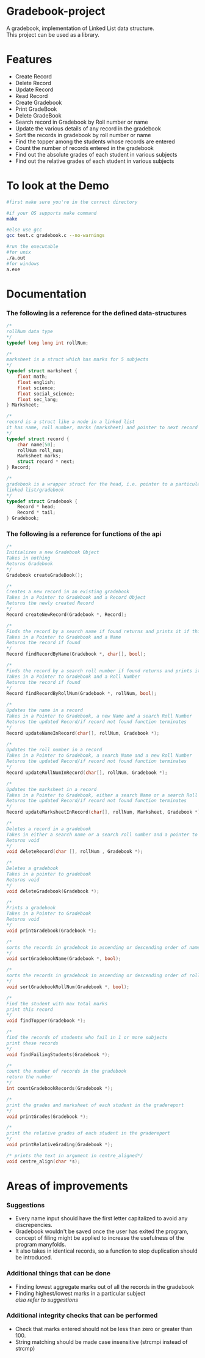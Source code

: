 # Gradebook-project
A gradebook, implementation of Linked List data structure.  
This project can be used as a library.  

# Features
  * Create Record
  * Delete Record
  * Update Record
  * Read Record
  * Create Gradebook
  * Print GradeBook
  * Delete GradeBook
  * Search record in Gradebook by Roll number or name
  * Update the various details of any record in the gradebook
  * Sort the records in gradebook by roll number or name
  * Find the topper among the students whose records are entered
  * Count the number of records entered in the gradebook
  * Find out the absolute grades of each student in various subjects
  * Find out the relative grades of each student in various subjects

# To look at the Demo
```sh
#first make sure you're in the correct directory

#if your OS supports make command
make

#else use gcc
gcc test.c gradebook.c --no-warnings

#run the executable
#for unix
./a.out
#for windows
a.exe
```


# Documentation
### The following is a reference for the defined data-structures  
```c
/*
rollNum data type
*/
typedef long long int rollNum;

/*
marksheet is a struct which has marks for 5 subjects
*/
typedef struct marksheet {
	float math;
	float english;
	float science;
	float social_science;
	float sec_lang;
} Marksheet;

/*
record is a struct like a node in a linked list
it has name, roll number, marks (marksheet) and pointer to next record
*/
typedef struct record {
	char name[50];
	rollNum roll_num;
	Marksheet marks;
	struct record * next;
} Record;

/*
gradebook is a wrapper struct for the head, i.e. pointer to a particular
linked list/gradebook
*/
typedef struct Gradebook {
	Record * head;
	Record * tail;
} Gradebook;
```  

### The following is a reference for functions of the api  
```c
/*
Initializes a new Gradebook Object
Takes in nothing
Returns Gradebook
*/
Gradebook createGradeBook();

/*
Creates a new record in an existing gradebook
Takes in a Pointer to Gradebook and a Record Object
Returns the newly created Record
*/
Record createNewRecord(Gradebook *, Record);

/*
Finds the record by a search name if found returns and prints it if third argument is true
Takes in a Pointer to Gradebook and a Name
Returns the record if found
*/
Record findRecordByName(Gradebook *, char[], bool);

/*
Finds the record by a search roll number if found returns and prints it if third argument is true
Takes in a Pointer to Gradebook and a Roll Number
Returns the record if found
*/
Record findRecordByRollNum(Gradebook *, rollNum, bool);

/*
Updates the name in a record
Takes in a Pointer to Gradebook, a new Name and a search Roll Number
Returns the updated Record/if record not found function terminates
*/
Record updateNameInRecord(char[], rollNum, Gradebook *);

/*
Updates the roll number in a record
Takes in a Pointer to Gradebook, a search Name and a new Roll Number
Returns the updated Record/if record not found function terminates
*/
Record updateRollNumInRecord(char[], rollNum, Gradebook *);

/*
Updates the marksheet in a record
Takes in a Pointer to Gradebook, either a search Name or a search Roll Number and The new Marksheet
Returns the updated Record/if record not found function terminates
*/
Record updateMarksheetInRecord(char[], rollNum, Marksheet, Gradebook *);

/*
Deletes a record in a gradebook
Takes in either a search name or a search roll number and a pointer to gradebook
Returns void
*/
void deleteRecord(char [], rollNum , Gradebook *);

/*
Deletes a gradebook
Takes in a pointer to gradebook
Returns void
*/
void deleteGradebook(Gradebook *);

/*
Prints a gradebook
Takes in a Pointer to Gradebook
Returns void
*/
void printGradebook(Gradebook *);

/*
sorts the records in gradebook in ascending or descending order of name
*/
void sortGradebookName(Gradebook *, bool);

/*
sorts the records in gradebook in ascending or descending order of roll num
*/
void sortGradebookRollNum(Gradebook *, bool);

/*
Find the student with max total marks
print this record
*/
void findTopper(Gradebook *);

/*
find the records of students who fail in 1 or more subjects
print these records
*/
void findFailingStudents(Gradebook *);

/*
count the number of records in the gradebook
return the number
*/
int countGradebookRecords(Gradebook *);

/*
print the grades and marksheet of each student in the gradereport
*/
void printGrades(Gradebook *);

/*
print the relative grades of each student in the gradereport
*/
void printRelativeGrading(Gradebook *);

/* prints the text in argument in centre_aligned*/
void centre_align(char *s);
```

# Areas of improvements

### Suggestions
* Every name input should have the first letter capitalized to avoid any discrepencies.  
* Gradebook wouldn't be saved once the user has exited the program, concept of filing might be applied to increase the usefulness of the program manyfolds.  
* It also takes in identical records, so a function to stop duplication should be introduced.  

### Additional things that can be done 
* Finding lowest aggregate marks out of all the records in the gradebook  
* Finding highest/lowest marks in a particular subject  
<em>also refer to suggestions</em>

### Additional integrity checks that can be performed
* Check that marks entered should not be less than zero or greater than 100.
* String matching should be made case insensitive (strcmpi instead of strcmp)

